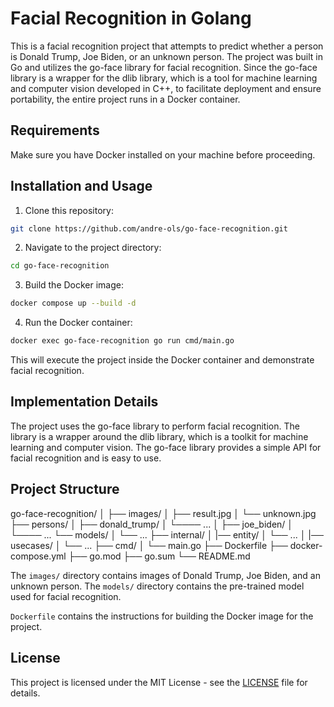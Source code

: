 # Facial Recognition in Golang

This is a facial recognition project that attempts to predict whether a person is Donald Trump, Joe Biden, or an unknown person. The project was built in Go and utilizes the go-face library for facial recognition. Since the go-face library is a wrapper for the dlib library, which is a tool for machine learning and computer vision developed in C++, to facilitate deployment and ensure portability, the entire project runs in a Docker container.

## Requirements

Make sure you have Docker installed on your machine before proceeding.

## Installation and Usage

1. Clone this repository:

```bash
git clone https://github.com/andre-ols/go-face-recognition.git
```

2. Navigate to the project directory:

```bash
cd go-face-recognition
```

3. Build the Docker image:

```bash
docker compose up --build -d
```

4. Run the Docker container:

```bash
docker exec go-face-recognition go run cmd/main.go
```

This will execute the project inside the Docker container and demonstrate facial recognition.

## Implementation Details

The project uses the go-face library to perform facial recognition. The library is a wrapper around the dlib library, which is a toolkit for machine learning and computer vision. The go-face library provides a simple API for facial recognition and is easy to use.

## Project Structure

go-face-recognition/
│
├── images/
│ ├── result.jpg
│ └── unknown.jpg
├── persons/
│ ├── donald_trump/
│ └──── ...
│ ├── joe_biden/
│ └──── ...
└── models/
│ └── ...
├── internal/
│ |── entity/
│ └── ...
│ |── usecases/
│ └── ...
├── cmd/
│ └── main.go
├── Dockerfile
├── docker-compose.yml
├── go.mod
├── go.sum
└── README.md

The `images/` directory contains images of Donald Trump, Joe Biden, and an unknown person. The `models/` directory contains the pre-trained model used for facial recognition.

`Dockerfile` contains the instructions for building the Docker image for the project.

## License

This project is licensed under the MIT License - see the [LICENSE](LICENSE) file for details.
